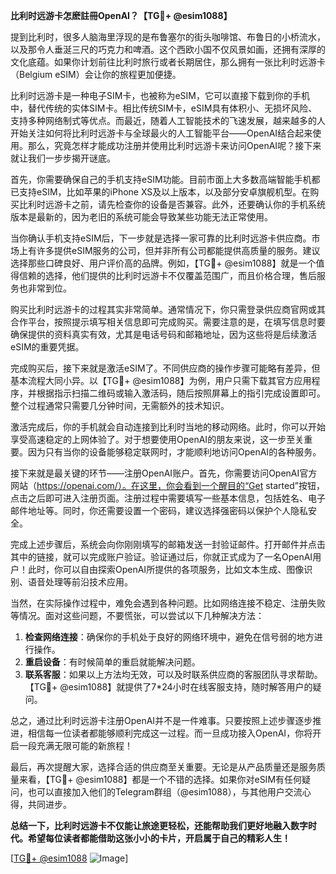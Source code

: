 **比利时远游卡怎麽註冊OpenAI？【TG💪+ @esim1088】**

提到比利时，很多人脑海里浮现的是布鲁塞尔的街头咖啡馆、布鲁日的小桥流水，以及那令人垂涎三尺的巧克力和啤酒。这个西欧小国不仅风景如画，还拥有深厚的文化底蕴。如果你计划前往比利时旅行或者长期居住，那么拥有一张比利时远游卡（Belgium eSIM）会让你的旅程更加便捷。

比利时远游卡是一种电子SIM卡，也被称为eSIM，它可以直接下载到你的手机中，替代传统的实体SIM卡。相比传统SIM卡，eSIM具有体积小、无损坏风险、支持多种网络制式等优点。而最近，随着人工智能技术的飞速发展，越来越多的人开始关注如何将比利时远游卡与全球最火的人工智能平台——OpenAI结合起来使用。那么，究竟怎样才能成功注册并使用比利时远游卡来访问OpenAI呢？接下来就让我们一步步揭开谜底。

首先，你需要确保自己的手机支持eSIM功能。目前市面上大多数高端智能手机都已支持eSIM，比如苹果的iPhone XS及以上版本，以及部分安卓旗舰机型。在购买比利时远游卡之前，请先检查你的设备是否兼容。此外，还要确认你的手机系统版本是最新的，因为老旧的系统可能会导致某些功能无法正常使用。

当你确认手机支持eSIM后，下一步就是选择一家可靠的比利时远游卡供应商。市场上有许多提供eSIM服务的公司，但并非所有公司都能提供高质量的服务。建议选择那些口碑良好、用户评价高的品牌。例如，【TG💪+ @esim1088】就是一个值得信赖的选择，他们提供的比利时远游卡不仅覆盖范围广，而且价格合理，售后服务也非常到位。

购买比利时远游卡的过程其实非常简单。通常情况下，你只需登录供应商官网或其合作平台，按照提示填写相关信息即可完成购买。需要注意的是，在填写信息时要确保提供的资料真实有效，尤其是电话号码和邮箱地址，因为这些将是后续激活eSIM的重要凭据。

完成购买后，接下来就是激活eSIM了。不同供应商的操作步骤可能略有差异，但基本流程大同小异。以【TG💪+ @esim1088】为例，用户只需下载其官方应用程序，并根据指示扫描二维码或输入激活码，随后按照屏幕上的指引完成设置即可。整个过程通常只需要几分钟时间，无需额外的技术知识。

激活完成后，你的手机就会自动连接到比利时当地的移动网络。此时，你可以开始享受高速稳定的上网体验了。对于想要使用OpenAI的朋友来说，这一步至关重要。因为只有当你的设备能够稳定联网时，才能顺利地访问OpenAI的各种服务。

接下来就是最关键的环节——注册OpenAI账户。首先，你需要访问OpenAI官方网站（https://openai.com/）。在这里，你会看到一个醒目的“Get started”按钮，点击之后即可进入注册页面。注册过程中需要填写一些基本信息，包括姓名、电子邮件地址等。同时，你还需要设置一个密码，建议选择强密码以保护个人隐私安全。

完成上述步骤后，系统会向你刚刚填写的邮箱发送一封验证邮件。打开邮件并点击其中的链接，就可以完成账户验证。验证通过后，你就正式成为了一名OpenAI用户！此时，你可以自由探索OpenAI所提供的各项服务，比如文本生成、图像识别、语音处理等前沿技术应用。

当然，在实际操作过程中，难免会遇到各种问题。比如网络连接不稳定、注册失败等情况。面对这些问题，不要慌张，可以尝试以下几种解决方法：

1. **检查网络连接**：确保你的手机处于良好的网络环境中，避免在信号弱的地方进行操作。
2. **重启设备**：有时候简单的重启就能解决问题。
3. **联系客服**：如果以上方法均无效，可以及时联系供应商的客服团队寻求帮助。【TG💪+ @esim1088】就提供了7*24小时在线客服支持，随时解答用户的疑问。

总之，通过比利时远游卡注册OpenAI并不是一件难事。只要按照上述步骤逐步推进，相信每一位读者都能够顺利完成这一过程。而一旦成功接入OpenAI，你将开启一段充满无限可能的新旅程！

最后，再次提醒大家，选择合适的供应商至关重要。无论是从产品质量还是服务质量来看，【TG💪+ @esim1088】都是一个不错的选择。如果你对eSIM有任何疑问，也可以直接加入他们的Telegram群组（@esim1088），与其他用户交流心得，共同进步。

**总结一下，比利时远游卡不仅能让旅途更轻松，还能帮助我们更好地融入数字时代。希望每位读者都能借助这张小小的卡片，开启属于自己的精彩人生！**

[[TG💪+ @esim1088](https://t.me/s/esim1088) ![Image](https://i.postimg.cc/4NQfJmqS/Snipaste-2025-05-13-00-14-12.png)]
